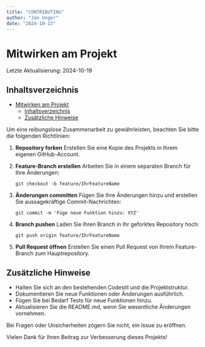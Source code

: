 ```yaml
---
title: "CONTRIBUTING"
author: "Jan Unger"
date: "2024-10-13"
---
```


# Mitwirken am Projekt

Letzte Aktualisierung: 2024-10-19

## Inhaltsverzeichnis

- [Mitwirken am Projekt](#mitwirken-am-projekt)
  - [Inhaltsverzeichnis](#inhaltsverzeichnis)
  - [Zusätzliche Hinweise](#zusätzliche-hinweise)

Um eine reibungslose Zusammenarbeit zu gewährleisten, beachten Sie bitte die folgenden Richtlinien:

1. **Repository forken**
   Erstellen Sie eine Kopie des Projekts in Ihrem eigenen GitHub-Account.

2. **Feature-Branch erstellen**
   Arbeiten Sie in einem separaten Branch für Ihre Änderungen:
   ```
   git checkout -b feature/IhrFeatureName
   ```

3. **Änderungen committen**
   Fügen Sie Ihre Änderungen hinzu und erstellen Sie aussagekräftige Commit-Nachrichten:
   ```
   git commit -m 'Füge neue Funktion hinzu: XYZ'
   ```

4. **Branch pushen**
   Laden Sie Ihren Branch in Ihr geforktes Repository hoch:
   ```
   git push origin feature/IhrFeatureName
   ```

5. **Pull Request öffnen**
   Erstellen Sie einen Pull Request von Ihrem Feature-Branch zum Hauptrepository.

## Zusätzliche Hinweise

- Halten Sie sich an den bestehenden Codestil und die Projektstruktur.
- Dokumentieren Sie neue Funktionen oder Änderungen ausführlich.
- Fügen Sie bei Bedarf Tests für neue Funktionen hinzu.
- Aktualisieren Sie die README.md, wenn Sie wesentliche Änderungen vornehmen.

Bei Fragen oder Unsicherheiten zögern Sie nicht, ein Issue zu eröffnen.

Vielen Dank für Ihren Beitrag zur Verbesserung dieses Projekts!